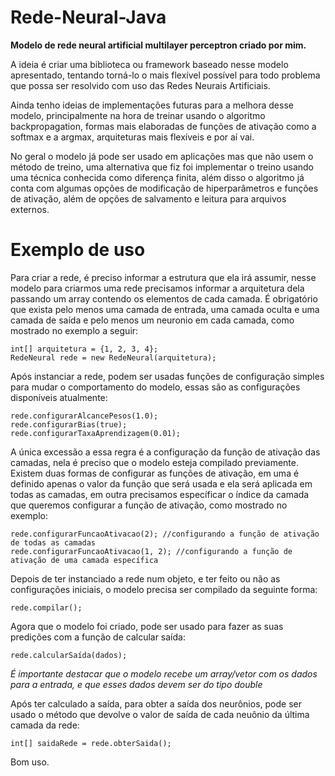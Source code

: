 # Rede-Neural-Java

<p><strong>Modelo de rede neural artificial multilayer perceptron criado por mim.</strong></p>

<p>
  A ideia é criar uma biblioteca ou framework baseado nesse modelo apresentado, tentando torná-lo o mais flexível 
  possível para todo problema que possa ser resolvido com uso das Redes Neurais Artificiais.
</p>

<p>
  Ainda tenho ideias de implementações futuras para a melhora desse modelo, principalmente na hora de treinar usando 
  o algoritmo backpropagation, formas mais elaboradas de funções de ativação como a softmax e a argmax, arquiteturas mais flexíveis e por aí vai.
</p>

<p>
  No geral o modelo já pode ser usado em aplicações mas que não usem o método de treino, uma alternativa que fiz foi implementar o treino usando uma técnica 
  conhecida como diferença finita, além disso o algoritmo já conta com algumas opções de modificação de hiperparâmetros e funções de ativação, além de opções de 
  salvamento e leitura para arquivos externos.
</p>

# Exemplo de uso
Para criar a rede, é preciso informar a estrutura que ela irá assumir, nesse modelo para criarmos uma rede precisamos informar a arquitetura dela passando um array contendo os elementos de cada camada. É obrigatório que exista pelo menos uma camada de entrada, uma camada oculta e uma camada de saída e pelo menos um neuronio em cada camada, como mostrado no exemplo a seguir:
```
int[] arquitetura = {1, 2, 3, 4};
RedeNeural rede = new RedeNeural(arquitetura);
```
Após instanciar a rede, podem ser usadas funções de configuração simples para mudar o comportamento do modelo, essas são as configurações disponíveis atualmente:
``` 
rede.configurarAlcancePesos(1.0);
rede.configurarBias(true);
rede.configurarTaxaAprendizagem(0.01);
```
A única excessão a essa regra é a configuração da função de ativação das camadas, nela é preciso que o modelo esteja compilado previamente. Existem duas formas de configurar as funções de ativação, em uma é definido apenas o valor da função que será usada e ela será aplicada em todas as camadas, em outra precisamos específicar o índice da camada que queremos configurar a função de ativação, como mostrado no exemplo:
```
rede.configurarFuncaoAtivacao(2); //configurando a função de ativação de todas as camadas
rede.configurarFuncaoAtivacao(1, 2); //configurando a função de ativação de uma camada específica
```
Depois de ter instanciado a rede num objeto, e ter feito ou não as configurações iniciais, o modelo precisa ser compilado da seguinte forma:
``` 
rede.compilar();
```

Agora que o modelo foi criado, pode ser usado para fazer as suas predições com a função de calcular saída:
``` 
rede.calcularSaída(dados);
```
*É importante destacar que o modelo recebe um array/vetor com os dados para a entrada, e que esses dados devem ser do tipo double*

Após ter calculado a saída, para obter a saída dos neurônios, pode ser usado o método que devolve o valor de saída de cada neuônio da última camada da rede:
```
int[] saidaRede = rede.obterSaida();
```

Bom uso.
